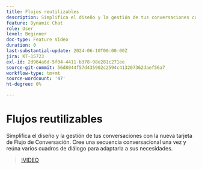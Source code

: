 ```yaml
---
title: Flujos reutilizables
description: Simplifica el diseño y la gestión de tus conversaciones con la nueva tarjeta de flujo conversacional. Crear un flujo conversacional una vez y reutilizar en varios cuadros de diálogo
feature: Dynamic Chat
role: User
level: Beginner
doc-type: Feature Video
duration: 0
last-substantial-update: 2024-06-10T00:00:00Z
jira: KT-15723
exl-id: 2d964a6d-5f04-4411-b378-98e281c271ee
source-git-commit: 56d8044f57d435902c2594c413207362daef56a7
workflow-type: tm+mt
source-wordcount: '47'
ht-degree: 0%

---
```


# Flujos reutilizables

Simplifica el diseño y la gestión de tus conversaciones con la nueva tarjeta de Flujo de Conversación. Cree una secuencia conversacional una vez y reúna varios cuadros de diálogo para adaptarla a sus necesidades.

>[!VIDEO](https://video.tv.adobe.com/v/3429715/?learn=on)
